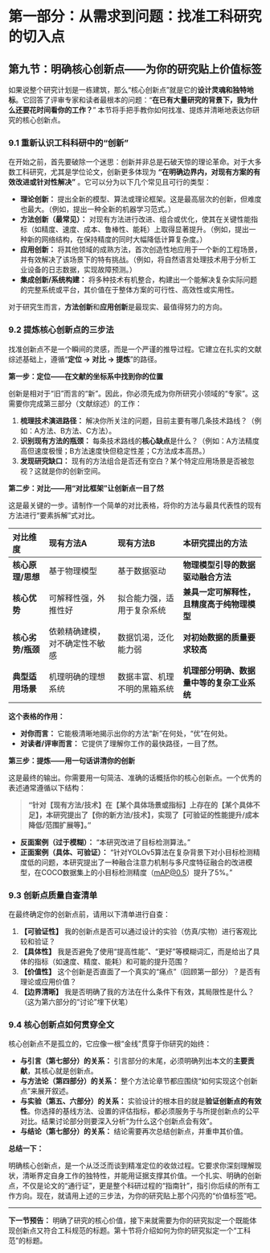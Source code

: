 # 第一部分：从需求到问题：找准工科研究的切入点

## 第九节：明确核心创新点——为你的研究贴上价值标签

如果说整个研究计划是一栋建筑，那么“核心创新点”就是它的**设计灵魂和独特地标**。它回答了评审专家和读者最根本的问题：“**在已有大量研究的背景下，我为什么还要花时间看你的工作？**” 本节将手把手教你如何找准、提炼并清晰地表达你研究的核心创新点。

### **9.1 重新认识工科科研中的“创新”**

在开始之前，首先要破除一个迷思：创新并非总是石破天惊的理论革命。对于大多数工科研究，尤其是学位论文，创新更多体现为 **“在明确边界内，对现有方案的有效改进或针对性解决”** 。它可以分为以下几个常见且可行的类型：

* **理论创新：** 提出全新的模型、算法或理论框架。这是最高层次的创新，但难度也最大。（例如，提出一种全新的机器学习范式。）
* **方法创新（最常见）：** 对现有方法进行改进、组合或优化，使其在关键性能指标（如精度、速度、成本、鲁棒性、能耗）上取得显著提升。（例如，提出一种新的网络结构，在保持精度的同时大幅降低计算复杂度。）
* **应用创新：** 将其他领域的成熟方法，首次创造性地应用于一个新的工程场景，并有效解决了该场景下的特有挑战。（例如，将自然语言处理技术用于分析工业设备的日志数据，实现故障预测。）
* **集成创新/系统构建：** 将多种技术有机整合，构建出一个能解决复杂实际问题的完整系统或平台，其价值在于整体方案的可行性、高效性或实用性。

对于研究生而言，**方法创新**和**应用创新**是最现实、最值得努力的方向。

### **9.2 提炼核心创新点的三步法**

找准创新点不是一个瞬间的灵感，而是一个严谨的推导过程。它建立在扎实的文献综述基础上，遵循“**定位 -> 对比 -> 提炼**”的路径。

**第一步：定位——在文献的坐标系中找到你的位置**

创新是相对于“旧”而言的“新”。因此，你必须先成为你所研究小领域的“专家”。这需要你完成第三部分（文献综述）的工作：

1. **梳理技术演进路径：** 解决你所关注的问题，目前主要有哪几条技术路线？（例如：A方法、B方法、C方法）。
2. **识别现有方法的瓶颈：** 每条技术路线的**核心缺点**是什么？（例如：A方法精度高但速度极慢；B方法速度快但稳定性差；C方法成本高昂。）
3. **发现研究缺口：** 现有的方法组合是否还有空白？某个特定应用场景是否被忽视？这就是你的创新空间。

**第二步：对比——用“对比框架”让创新点一目了然**

这是最关键的一步。请制作一个简单的对比表格，将你的方法与最具代表性的现有方法进行“要素拆解”式对比。

| 对比维度 | 现有方法A | 现有方法B | **本研究提出的方法** |
| :--- | :--- | :--- | :--- |
| **核心原理/思想** | 基于物理模型 | 基于数据驱动 | **物理模型引导的数据驱动融合方法** |
| **核心优势** | 可解释性强，外推性好 | 拟合能力强，适用于复杂系统 | **兼具一定可解释性，且精度高于纯物理模型** |
| **核心劣势/瓶颈** | 依赖精确建模，对不确定性不敏感 | 数据饥渴，泛化能力弱 | **对初始数据的质量要求较高** |
| **典型适用场景** | 机理明确的理想系统 | 数据丰富、机理不明的黑箱系统 | **机理部分明确、数据量中等的复杂工业系统** |

**这个表格的作用：**

* **对你而言：** 它能极清晰地揭示出你的方法“新”在何处，“优”在何处。
* **对读者/评审而言：** 它提供了理解你工作的最快路径，一目了然。

**第三步：提炼——用一句话讲清你的创新**

这是最终的输出。你需要用一句简洁、准确的话概括你的核心创新点。一个优秀的表述通常遵循以下结构：

> **“针对【现有方法/技术】在【某个具体场景或指标】上存在的【某个具体不足】，本研究提出了【你的新方法/技术】，实现了【可验证的性能提升/成本降低/范围扩展等】。”**

* **反面案例（过于模糊）：** “本研究改进了目标检测算法。”
* **正面案例（具体、可验证）：** “针对YOLOv5算法在复杂背景下对小目标检测精度低的问题，本研究提出了一种融合注意力机制与多尺度特征融合的改进模型，在COCO数据集上的小目标检测精度（mAP@0.5）提升了5%。”

### **9.3 创新点质量自查清单**

在最终确定你的创新点前，请用以下清单进行自查：

1. **【可验证性】** 我的创新点是否可以通过设计的实验（仿真/实物）进行客观比较和验证？
2. **【具体性】** 我是否避免了使用“提高性能”、“更好”等模糊词汇，而是给出了具体的指标（如速度、精度、能耗）和可能的提升范围？
3. **【价值性】** 这个创新是否直面了一个真实的“痛点”（回顾第一部分）？是否有理论或应用价值？
4. **【边界清晰】** 我是否明确了我的方法在什么条件下有效，其局限性是什么？（这为第六部分的“讨论”埋下伏笔）

### **9.4 核心创新点如何贯穿全文**

核心创新点不是孤立的，它应像一根“金线”贯穿于你研究的始终：

* **与引言（第七部分）的关系：** 引言部分的末尾，必须明确列出本文的**主要贡献**，其核心就是创新点。
* **与方法论（第四部分）的关系：** 整个方法论章节都应围绕“如何实现这个创新点”来展开叙述。
* **与实验（第五、六部分）的关系：** 实验设计的根本目的就是**验证创新点的有效性**。你选择的基线方法、设置的评估指标，都必须服务于与所提创新点的公平对比。结果讨论部分则要深入分析“为什么这个创新点会有效”。
* **与结论（第七部分）的关系：** 结论需要再次总结创新点，并重申其价值。

**总结一下：**

明确核心创新点，是一个从泛泛而谈到精准定位的收敛过程。它要求你深刻理解现状，清晰界定自身工作的独特性，并能用证据支撑其价值。一个扎实、明确的创新点，不仅是论文的“通行证”，更是整个科研过程的“指南针”，指引你后续的所有工作方向。现在，就请用上述的三步法，为你的研究贴上那个闪亮的“价值标签”吧。

---
**下一节预告：** 明确了研究的核心价值，接下来就需要为你的研究拟定一个既能体现创新点又符合工科规范的标题。第十节将介绍如何为你的研究拟定一个“工科范”的标题。
